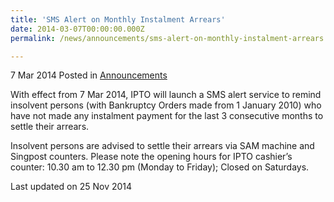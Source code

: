```yaml
---
title: 'SMS Alert on Monthly Instalment Arrears'
date: 2014-03-07T00:00:00.000Z
permalink: /news/announcements/sms-alert-on-monthly-instalment-arrears

---
```




7 Mar 2014 Posted in [Announcements](/news/announcements)

With effect from 7 Mar 2014, IPTO will launch a SMS alert service to remind insolvent persons (with Bankruptcy Orders made from 1 January 2010) who have not made any instalment payment for the last 3 consecutive months to settle their arrears.

Insolvent persons are advised to settle their arrears via SAM machine and Singpost counters. Please note the opening hours for IPTO cashier’s counter: 10.30 am to 12.30 pm (Monday to Friday); Closed on Saturdays.

<p class="right-side-updated">Last updated on 25 Nov 2014</p> 
